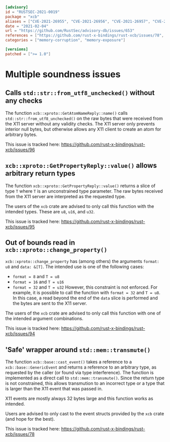 ```toml
[advisory]
id = "RUSTSEC-2021-0019"
package = "xcb"
aliases = ["CVE-2021-26955", "CVE-2021-26956", "CVE-2021-26957", "CVE-2021-26958", "GHSA-2xpg-3hx4-fm9r", "GHSA-3288-cwgw-ch86", "GHSA-3cj3-jrrp-9rxf", "GHSA-mp6r-fgw2-rxfx"]
date = "2021-02-04"
url = "https://github.com/RustSec/advisory-db/issues/653"
references = ["https://github.com/rust-x-bindings/rust-xcb/issues/78", "https://github.com/rust-x-bindings/rust-xcb/issues/94", "https://github.com/rust-x-bindings/rust-xcb/issues/95", "https://github.com/rust-x-bindings/rust-xcb/issues/96"]
categories = ["memory-corruption", "memory-exposure"]

[versions]
patched = [">= 1.0"]
```

# Multiple soundness issues

## Calls `std::str::from_utf8_unchecked()` without any checks

The function `xcb::xproto::GetAtomNameReply::name()` calls
`std::str::from_utf8_unchecked()` on the raw bytes that were received from the
X11 server without any validity checks. The X11 server only prevents interior
null bytes, but otherwise allows any X11 client to create an atom for arbitrary
bytes.

This issue is tracked here: https://github.com/rust-x-bindings/rust-xcb/issues/96

## `xcb::xproto::GetPropertyReply::value()` allows arbitrary return types

The function `xcb::xproto::GetPropertyReply::value()` returns a slice of type
`T` where `T` is an unconstrained type parameter. The raw bytes received from
the X11 server are interpreted as the requested type.

The users of the `xcb` crate are advised to only call this function with the
intended types. These are `u8`, `u16`, and `u32`.

This issue is tracked here: https://github.com/rust-x-bindings/rust-xcb/issues/95

## Out of bounds read in `xcb::xproto::change_property()`

`xcb::xproto::change_property` has (among others) the arguments `format: u8` and
`data: &[T]`. The intended use is one of the following cases:
- `format = 8` and `T = u8`
- `format = 16` and `T = u16`
- `format = 32` and `T = u32`
However, this constraint is not enforced. For example, it is possible to call
the function with `format = 32` and `T = u8`. In this case, a read beyond the
end of the `data` slice is performed and the bytes are sent to the X11 server.

The users of the `xcb` crate are advised to only call this function with one of
the intended argument combinations.

This issue is tracked here: https://github.com/rust-x-bindings/rust-xcb/issues/94

## 'Safe' wrapper around `std::mem::transmute()`

The function `xcb::base::cast_event()` takes a reference to a
`xcb::base::GenericEvent` and returns a reference to an arbitrary type, as
requested by the caller (or found via type interference). The function is
implemented as a direct call to `std::mem::transmute()`. Since the return type
is not constrained, this allows transmution to an incorrect type or a type that
is larger than the X11 event that was passed in.

X11 events are mostly always 32 bytes large and this function works as intended.

Users are advised to only cast to the event structs provided by the `xcb` crate
(and hope for the best).

This issue is tracked here: https://github.com/rust-x-bindings/rust-xcb/issues/78
